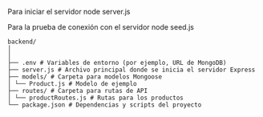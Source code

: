 Para iniciar el servidor
node server.js

Para la prueba de conexión con el servidor
node seed.js

```
backend/
│
│
├── .env # Variables de entorno (por ejemplo, URL de MongoDB)
├── server.js # Archivo principal donde se inicia el servidor Express
├── models/ # Carpeta para modelos Mongoose
│ └── Product.js # Modelo de ejemplo
├── routes/ # Carpeta para rutas de API
│ └── productRoutes.js # Rutas para los productos
└── package.json # Dependencias y scripts del proyecto
```
